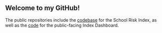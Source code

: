 ## Welcome to my GitHub!

The public repositories include the [codebase](https://github.com/olewelo/schoolriskindex) for the School Risk Index, as well as the [code](https://github.com/olewelo/sri-dashboard-v2) for the public-facing Index Dashboard.
